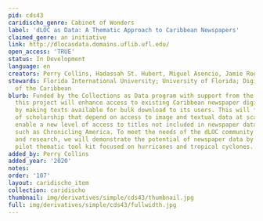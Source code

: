 ```yaml
---
pid: cds43
caridischo_genre: Cabinet of Wonders
label: 'dLOC as Data: A Thematic Approach to Caribbean Newspapers'
claimed_genre: an initiative
link: http://dlocasdata.domains.uflib.ufl.edu/
open_access: 'TRUE'
status: In Development
language: en
creators: Perry Collins, Hadassah St. Hubert, Miguel Asencio, Jamie Rogers; http://dlocasdata.domains.uflib.ufl.edu/project-team/
stewards: Florida International University; University of Florida; Digital Library
  of the Caribbean
blurb: Funded by the Collections as Data program with support from the Mellon Foundation,
  this project will enhance access to existing Caribbean newspaper digital collections
  by making texts available for bulk download to its users. This will facilitate modes
  of scholarship that depend on access to image and textual data at scale and will
  enable a new level of access to titles not included in newspaper data resources
  such as Chronicling America. To meet the needs of the dLOC community for teaching
  and research, we will demonstrate the potential of newspaper data by creating a
  pilot thematic tool kit focused on hurricanes and tropical cyclones.
added_by: Perry Collins
added_year: '2020'
notes: 
order: '107'
layout: caridischo_item
collection: caridischo
thumbnail: img/derivatives/simple/cds43/thumbnail.jpg
full: img/derivatives/simple/cds43/fullwidth.jpg
---
```


